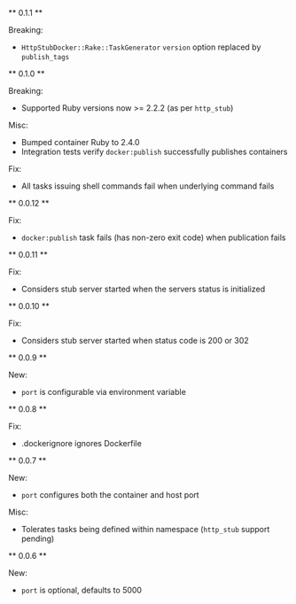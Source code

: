 ** 0.1.1 **

Breaking:
* `HttpStubDocker::Rake::TaskGenerator` `version` option replaced by `publish_tags`

** 0.1.0 **

Breaking:
* Supported Ruby versions now >= 2.2.2 (as per `http_stub`)

Misc:
* Bumped container Ruby to 2.4.0
* Integration tests verify `docker:publish` successfully publishes containers

Fix:
* All tasks issuing shell commands fail when underlying command fails

** 0.0.12 **

Fix:
* `docker:publish` task fails (has non-zero exit code) when publication fails

** 0.0.11 **

Fix:
* Considers stub server started when the servers status is initialized

** 0.0.10 **

Fix:
* Considers stub server started when status code is 200 or 302

** 0.0.9 **

New:
* `port` is configurable via environment variable

** 0.0.8 **

Fix:
* .dockerignore ignores Dockerfile

** 0.0.7 **

New:
* `port` configures both the container and host port

Misc:
* Tolerates tasks being defined within namespace (`http_stub` support pending)

** 0.0.6 **

New:
* `port` is optional, defaults to 5000
